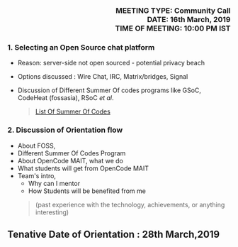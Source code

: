 <!-- SOME METADATA ABOUT THE FILE/MEETING -->

<h3 align="right">
 MEETING TYPE:<b> Community Call </b><br>
 DATE:<b> 16th March, 2019 </b><br>
 TIME OF MEETING:<b> 10:00 PM IST </b><br>
 </h3>

<!-- ACTUAL MINUTES START HERE -->

### 1.  Selecting an Open Source chat platform
   - Reason: server-side not open sourced - potential privacy beach
   - Options discussed : Wire Chat, IRC, Matrix/bridges, Signal
   - Discussion of Different Summer Of codes programs like GSoC, CodeHeat (fossasia), RSoC *et al*.
  
      >[List Of Summer Of Codes](https://github.com/tapaswenipathak/Open-Source-Internships)
### 2.  Discussion of Orientation flow 
   - About FOSS, 
   - Different Summer Of Codes Program
   - About OpenCode MAIT, what we do 
   - What students will get from OpenCode MAIT
   - Team's intro,
     -  Why can I mentor
     -  How Students will be benefited from me
      > (past experience with the technology, achievements, or anything interesting) 
## Tenative Date of Orientation : **28th March,2019**
